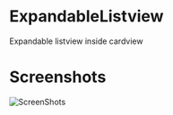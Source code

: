 # ExpandableListview
Expandable listview inside cardview

Screenshots
===========

![ScreenShots](https://github.com/trbala0205/ExpandableListview/blob/master/screenshots/ExpandableListView.png?raw=true)
